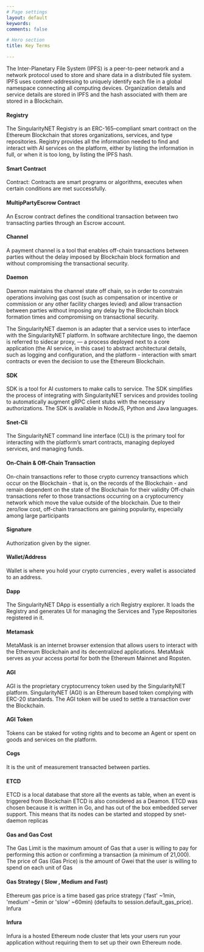 ```yaml
---
# Page settings
layout: default
keywords:
comments: false

# Hero section
title: Key Terms

---
```


The Inter-Planetary File System (IPFS) is a peer-to-peer network and a network protocol used to
store and share data in a distributed file system. IPFS uses content-addressing to uniquely
identify each file in a global namespace connecting all computing devices. Organization details
and service details are stored in IPFS and the hash associated with them are stored in a
Blockchain.

#### Registry  
The SingularityNET Registry is an ERC-165–compliant smart contract on the Ethereum Blockchain that stores organizations, services, and type repositories.
Registry provides all the information needed to find and interact with AI services on the platform, either by listing the information in full, or  when it is too long, by listing the IPFS hash.
 
#### Smart Contract 
Contract: Contracts are smart programs or algorithms, executes when certain conditions are met successfully.

 
#### MultipPartyEscrow Contract
 
An Escrow contract defines the conditional transaction between two transacting parties through an Escrow account.
 
#### Channel 
 
A payment channel is a tool that enables off-chain transactions between parties without the delay imposed by Blockchain block formation and without compromising the transactional security.
 
#### Daemon  
 
Daemon maintains the channel state off chain, so in order to  constrain operations involving gas cost (such as compensation or incentive or commission or any other facility charges levied) and allow transaction  between parties without imposing any delay by the Blockchain block formation times and compromising on transactional security.
 
The SingularityNET daemon is an adapter that a service uses to interface with the SingularityNET platform. In software architecture lingo, the daemon is referred to sidecar proxy, — a process deployed next to a core application (the AI service, in this case) to abstract architectural details, such as logging and configuration, and the platform - interaction with smart contracts or even the decision to use the Ethereum Blockchain. 
 
 
#### SDK
 
SDK is a tool for AI customers to make calls to service. The SDK simplifies the process of integrating with SingularityNET services and provides tooling to automatically augment gRPC client stubs with the necessary authorizations.  The SDK is available in NodeJS, Python and Java languages.

 
#### Snet-Cli
The SingularityNET command line interface (CLI) is the primary tool for interacting with the platform’s smart contracts, managing deployed services, and managing funds. 

 
#### On-Chain & Off-Chain Transaction
On-chain transactions refer to those crypto currency transactions which occur on the Blockchain - that is, on the records of the Blockchain - and remain dependent on the state of the Blockchain for their validity 
Off-chain transactions refer to those transactions occurring on a cryptocurrency network which move the value outside of the blockchain. Due to their zero/low cost, off-chain transactions are gaining popularity, especially among large participants
 
#### Signature
Authorization given by the signer.  
 
#### Wallet/Address
Wallet is where you hold your crypto currencies , every wallet is associated to an address. 

#### Dapp 	
The SingularityNET DApp is essentially a rich Registry explorer. It loads the Registry and generates UI for managing the  Services and Type Repositories registered in it.
 
#### Metamask
 
MetaMask is an internet browser extension that allows users to interact with the Ethereum Blockchain and its decentralized applications. MetaMask serves as your access portal for both the Ethereum Mainnet and Ropsten.


#### AGI
 
AGI is the proprietary cryptocurrency token used by the SingularityNET platform. SingularityNET (AGI) is an Ethereum based token complying with ERC-20 standards. The AGI token will be used to settle a transaction over the Blockchain. 
 
#### AGI Token
 
Tokens can be staked for voting rights and to become an Agent or spent on goods and services on the platform.
 
#### Cogs
 
It is the unit of measurement transacted between parties. 
 
#### ETCD
 
ETCD is a local database that store all the events as table, when an event is triggered from Blockchain ETCD is also considered as a Deamon. ETCD was chosen because it is written in Go, and has out of the box embedded server support. This means that its nodes can be started and stopped by snet-daemon replicas
 
#### Gas and Gas Cost
 
The Gas Limit is the maximum amount of Gas that a user is willing to pay for performing this action or confirming a transaction (a minimum of 21,000). The price of Gas (Gas Price) is the amount of Gwei that the user is willing to spend on each unit of Gas 

 
#### Gas Strategy ( Slow , Medium and Fast) 

Ethereum gas price is a time based gas price strategy ('fast' ~1min, 'medium' ~5min or 'slow' ~60min) (defaults to session.default_gas_price).
Infura


#### Infura
Infura is a hosted Ethereum node cluster that lets your users run your application without requiring them to set up their own Ethereum node.


